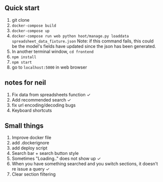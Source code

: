 ## Quick start
1. git clone 
1. `docker-compose build`
1. `docker-compose up`
1. `docker-compose run web python hoot/manage.py loaddata spreadsheet_data_fixture.json` 
	Note: if this command fails, this could be the model's fields have updated since the json
	has been generated. 
1. In another terminal window, `cd frontend`
1. `npm install`
1. `npm start`
1. go to `localhost:5000` in web browser

## notes for neil
1. Fix data from spreadsheets function   ✓
2. Add recommended search ✓
3. fix url encoding/decoding bugs
3. Keyboard shortcuts

## Small things
1. Improve docker file
2. add .dockerignore
3. add deploy script
4. Search bar + search button style
3. Sometimes "Loading.." does not show up ✓
1. When you have something searched and you switch sections, it doesn't re issue a query ✓
1. Clear section filtering 
